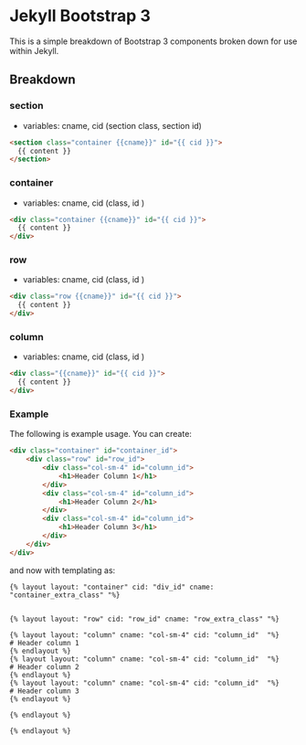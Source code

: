 # Jekyll Bootstrap 3

This is a simple breakdown of Bootstrap 3 components broken down for use within Jekyll.


## Breakdown


### section
- variables: cname, cid (section class, section id)
```html
<section class="container {{cname}}" id="{{ cid }}">
  {{ content }}
</section>
```

### container
- variables: cname, cid (class, id )
```html
<div class="container {{cname}}" id="{{ cid }}">
  {{ content }}
</div>
```

### row
- variables: cname, cid (class, id )
```html
<div class="row {{cname}}" id="{{ cid }}">
  {{ content }}
</div>
```

### column
- variables: cname, cid (class, id )
```html
<div class="{{cname}}" id="{{ cid }}">
  {{ content }}
</div>
```

### Example
The following is example usage. You can create:
```html
<div class="container" id="container_id">
	<div class="row" id="row_id">
  		<div class="col-sm-4" id="column_id">
  			<h1>Header Column 1</h1>
		</div>
		<div class="col-sm-4" id="column_id">
  			<h1>Header Column 2</h1>
		</div>
		<div class="col-sm-4" id="column_id">
  			<h1>Header Column 3</h1>
		</div>
	</div>
</div>
```


and now with templating as:
````
{% layout layout: "container" cid: "div_id" cname: "container_extra_class" "%}


{% layout layout: "row" cid: "row_id" cname: "row_extra_class" "%}

{% layout layout: "column" cname: "col-sm-4" cid: "column_id"  "%}
# Header column 1
{% endlayout %}
{% layout layout: "column" cname: "col-sm-4" cid: "column_id"  "%}
# Header column 2
{% endlayout %}
{% layout layout: "column" cname: "col-sm-4" cid: "column_id"  "%}
# Header column 3
{% endlayout %}

{% endlayout %}

{% endlayout %}
````